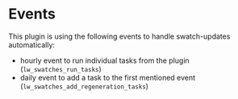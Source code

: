 # Events

This plugin is using the following events to handle swatch-updates automatically:

* hourly event to run individual tasks from the plugin (`lw_swatches_run_tasks`)
* daily event to add a task to the first mentioned event (`lw_swatches_add_regeneration_tasks`)